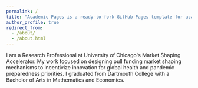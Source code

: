 ```yaml
---
permalink: /
title: "Academic Pages is a ready-to-fork GitHub Pages template for academic personal websites"
author_profile: true
redirect_from: 
  - /about/
  - /about.html
---
```


I am a Research Professional at University of Chicago's Market Shaping Accelerator. My work focused on designing pull funding market shaping mechanisms to incentivize innovation for global health and pandemic preparedness priorities. I graduated from Dartmouth College with a Bachelor of Arts in Mathematics and Economics.
